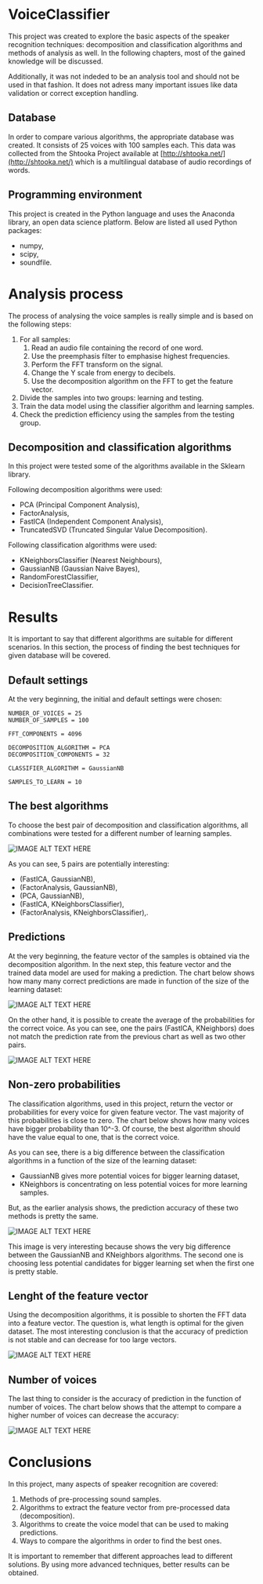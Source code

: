 # VoiceClassifier

This project was created to explore the basic aspects of the speaker recognition techniques: decomposition and classification algorithms and methods of analysis as well. In the following chapters, most of the gained knowledge will be discussed.

Additionally, it was not indeded to be an analysis tool and should not be used in that fashion. It does not adress many important issues like data validation or correct exception handling.

## Database

In order to compare various algorithms, the appropriate database was created. It consists of 25 voices with 100 samples each. This data was collected from the Shtooka Project available at [http://shtooka.net/](http://shtooka.net/) which is a multilingual database of audio recordings of words.

## Programming environment

This project is created in the Python language and uses the Anaconda library, an open data science platform. Below are listed all used Python packages:

- numpy,
- scipy,
- soundfile.

# Analysis process

The process of analysing the voice samples is really simple and is based on the following steps:

1. For all samples:
    1. Read an audio file containing the record of one word.
    2. Use the preemphasis filter to emphasise highest frequencies.
    3. Perform the FFT transform on the signal.
    4. Change the Y scale from energy to decibels.
    5. Use the decomposition algorithm on the FFT to get the feature vector.
5. Divide the samples into two groups: learning and testing.
6. Train the data model using the classifier algorithm and learning samples.
7. Check the prediction efficiency using the samples from the testing group.

## Decomposition and classification algorithms

In this project were tested some of the algorithms available in the Sklearn library.

Following decomposition algorithms were used:

- PCA (Principal Component Analysis),
- FactorAnalysis, 
- FastICA (Independent Component Analysis), 
- TruncatedSVD (Truncated Singular Value Decomposition).

Following classification algorithms were used:

- KNeighborsClassifier (Nearest Neighbours), 
- GaussianNB (Gaussian Naive Bayes),
- RandomForestClassifier, 
- DecisionTreeClassifier.

# Results

It is important to say that different algorithms are suitable for different scenarios. In this section, the process of finding the best techniques for given database will be covered.

## Default settings

At the very beginning, the initial and default settings were chosen:

```
NUMBER_OF_VOICES = 25
NUMBER_OF_SAMPLES = 100

FFT_COMPONENTS = 4096

DECOMPOSITION_ALGORITHM = PCA
DECOMPOSITION_COMPONENTS = 32

CLASSIFIER_ALGORITHM = GaussianNB

SAMPLES_TO_LEARN = 10
```

## The best algorithms

To choose the best pair of decomposition and classification algorithms, all combinations were tested for a different number of learning samples.

![IMAGE ALT TEXT HERE](images/ranking.png)

As you can see, 5 pairs are potentially interesting:

- (FastICA, GaussianNB),
- (FactorAnalysis, GaussianNB),
- (PCA, GaussianNB),
- (FastICA, KNeighborsClassifier),
- (FactorAnalysis, KNeighborsClassifier),.

## Predictions

At the very beginning, the feature vector of the samples is obtained via the decomposition algorithm. In the next step, this feature vector and the trained data model are used for making a prediction. The chart below shows how many many correct predictions are made in function of the size of the learning dataset:

![IMAGE ALT TEXT HERE](images/predictions.png)

On the other hand, it is possible to create the average of the probabilities for the correct voice. As you can see, one the pairs (FastICA, KNeighbors) does not match the prediction rate from the previous chart as well as two other pairs.

![IMAGE ALT TEXT HERE](images/probability.png)

## Non-zero probabilities

The classification algorithms, used in this project, return the vector or probabilities for every voice for given feature vector. The vast majority of this probabilities is close to zero. The chart below shows how many voices have bigger probability than 10^-3. Of course, the best algorithm should have the value equal to one, that is the correct voice. 

As you can see, there is a big difference between the classification algorithms in a function of the size of the learning dataset:

- GaussianNB gives more potential voices for bigger learning dataset,
- KNeighbors is concentrating on less potential voices for more learning samples.

But, as the earlier analysis shows, the prediction accuracy of these two methods is pretty the same.

![IMAGE ALT TEXT HERE](images/non-zero.png)

This image is very interesting because shows the very big difference between the GaussianNB and KNeighbors algorithms. The second one is choosing less potential candidates for bigger learning set when the first one is pretty stable.

## Lenght of the feature vector

Using the decomposition algorithms, it is possible to shorten the FFT data into a feature vector. The question is, what length is optimal for the given dataset. The most interesting conclusion is that the accuracy of prediction is not stable and can decrease for too large vectors.

![IMAGE ALT TEXT HERE](images/components.png)

## Number of voices

The last thing to consider is the accuracy of prediction in the function of number of voices. The chart below shows that the attempt to compare a higher number of voices can decrease the accuracy:

![IMAGE ALT TEXT HERE](images/voices.png)

# Conclusions

In this project, many aspects of speaker recognition are covered:

1. Methods of pre-processing sound samples.
2. Algorithms to extract the feature vector from pre-processed data (decomposition).
3. Algorithms to create the voice model that can be used to making predictions.
4. Ways to compare the algorithms in order to find the best ones.

It is important to remember that different approaches lead to different solutions. By using more advanced techniques, better results can be obtained.
